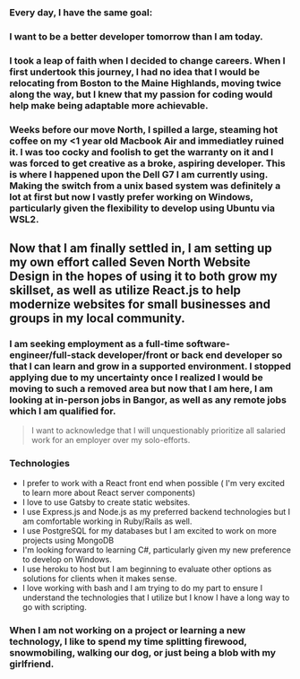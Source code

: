 ### Every day, I have the same goal:
### I want to be a better developer tomorrow than I am today.
### I took a leap of faith when I decided to change careers. When I first undertook this journey, I had no idea that I would be relocating from Boston to the Maine Highlands, moving twice along the way, but I knew that my passion for coding would help make being adaptable more achievable.
### Weeks before our move North, I spilled a large, steaming hot coffee on my <1 year old Macbook Air and immediatley ruined it.  I was too cocky and foolish to get the warranty on it and I was forced to get creative as a broke, aspiring developer.  This is where I happened upon the Dell G7 I am currently using.  Making the switch from a unix based system was definitely a lot at first but now I vastly prefer working on Windows, particularly given the flexibility to develop using Ubuntu via WSL2.
## Now that I am finally settled in, I am setting up my own effort called Seven North Website  Design in the hopes of using it to both grow my skillset, as well as utilize React.js to help modernize websites for small businesses and groups in my local community.

### I am seeking employment as a full-time software-engineer/full-stack developer/front or back end developer so that I can learn and grow in a supported environment. I stopped applying due to my uncertainty once I realized I would be moving to such a removed area but now that I am here, I am looking at in-person jobs in Bangor, as well as any remote jobs which I am qualified for.
> I want to acknowledge that I will unquestionably prioritize all salaried work for an employer over my solo-efforts.

### Technologies
- I prefer to work with a React front end when possible ( I'm very excited to learn more about React server components)
- I love to use Gatsby to create static websites.
- I use Express.js and Node.js as my preferred backend technologies but I am comfortable working in Ruby/Rails as well.
- I use PostgreSQL for my databases but I am excited to work on more projects using MongoDB
- I'm looking forward to learning C#, particularly given my new preference to develop on Windows. 
- I use heroku to host but I am beginning to evaluate other options as solutions for clients when it makes sense.
- I love working with bash and I am trying to do my part to ensure I understand the technologies that I utilize but I know I have a long way to go with scripting. 

### When I am not working on a project or learning a new technology, I like to spend my time splitting firewood, snowmobiling, walking our dog, or just being a blob with my girlfriend.
